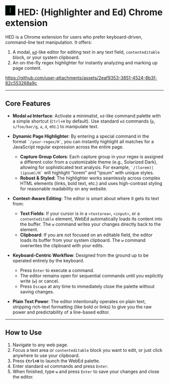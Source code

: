 #  <img src="media/hed.png" alt="Hed Icon" width="32" height="32"> HED: (Highlighter and Ed) Chrome extension

HED is a Chrome extension for users who prefer keyboard-driven, command-line text manipulation. It offers:

1.  A modal, [`ed`](https://en.wikipedia.org/wiki/Ed_(software))-like editor for editing text in any text field, `contenteditable` block, or your system clipboard.
2.  An on-the-fly regex highlighter for instantly analyzing and marking up page content.

https://github.com/user-attachments/assets/2eaf9353-3851-4524-8b3f-82c553268a9c

---

## Core Features

* **Modal `ed` Interface**: Activate a minimalist, `ed`-like command palette with a simple shortcut (`Ctrl+H` by default). Use standard `ed` commands (`p`, `s/foo/bar/g`, `a`, `d`, etc.) to manipulate text.

* **Dynamic Page Highlighter**: By entering a special command in the format ``` `/your-regex/H` ```, you can instantly highlight all matches for a JavaScript regular expression across the entire page.
    * **Capture Group Colors**: Each capture group in your regex is assigned a different color from a customizable theme (e.g., Solarized Dark), allowing for sophisticated text analysis. For example, ``` `/(lorem)|(ipsum)/H` ``` will highlight "lorem" and "ipsum" with unique styles.
    * **Robust & Styled**: The highlighter works seamlessly across complex HTML elements (links, bold text, etc.) and uses high-contrast styling for reasonable readability on any website.

* **Context-Aware Editing**: The editor is smart about where it gets its text from:
    * **Text Fields**: If your cursor is in a `<textarea>`, `<input>`, or a `contenteditable` element, WebEd automatically loads its content into the buffer. The `w` command writes your changes directly back to the element.
    * **Clipboard**: If you are not focused on an editable field, the editor loads its buffer from your system clipboard. The `w` command overwrites the clipboard with your edits.

* **Keyboard-Centric Workflow**: Designed from the ground up to be operated entirely by the keyboard.
    * Press `Enter` to execute a command.
    * The editor remains open for sequential commands until you explicitly write (`w`) or cancel.
    * Press `Escape` at any time to immediately close the palette without saving changes.

* **Plain Text Power**: The editor intentionally operates on plain text, stripping rich-text formatting (like bold or links) to give you the raw power and predictability of a line-based editor.

---

## How to Use

1.  Navigate to any web page.
2.  Focus a text area or `contenteditable` block you want to edit, or just click anywhere to use your clipboard.
3.  Press **`Ctrl+H`** to launch the WebEd palette.
4.  Enter standard `ed` commands and press `Enter`.
5.  When finished, type `w` and press `Enter` to save your changes and close the editor.
